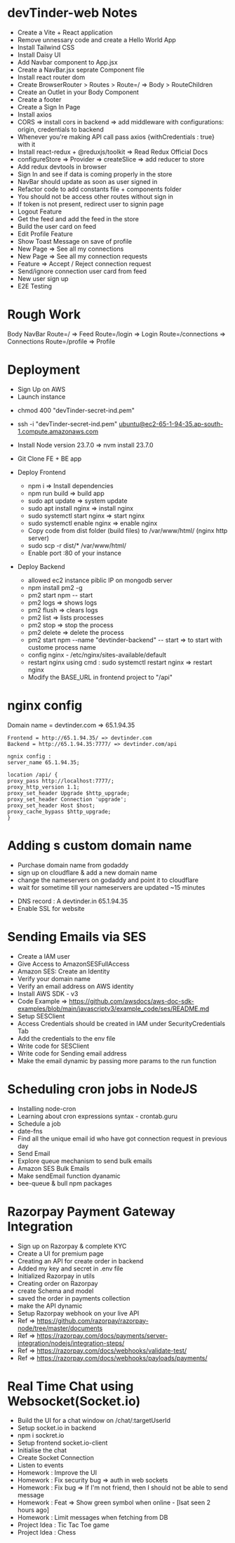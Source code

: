 # devTinder-web Notes

- Create a Vite + React application
- Remove unnessary code and create a Hello World App
- Install Tailwind CSS
- Install Daisy UI
- Add Navbar component to App.jsx
- Create a NavBar.jsx seprate Component file
- Install react router dom
- Create BrowserRouter > Routes > Route=/ => Body > RouteChildren
- Create an Outlet in your Body Component
- Create a footer
- Create a Sign In Page
- Install axios
- CORS => install cors in backend => add middleware with configurations: origin, credentials to backend
- Whenever you're making API call pass axios {withCredentials : true} with it
- Install react-redux + @reduxjs/toolkit => Read Redux Official Docs
- configureStore => Provider => createSlice => add reducer to store
- Add redux devtools in browser
- Sign In and see if data is coming properly in the store
- NavBar should update as soon as user signed in
- Refactor code to add constants file + components folder
- You should not be access other routes without sign in
- If token is not present, redirect user to signin page
- Logout Feature
- Get the feed and add the feed in the store
- Build the user card on feed
- Edit Profile Feature
- Show Toast Message on save of profile
- New Page => See all my connections
- New Page => See all my connection requests
- Feature => Accept / Reject connection request
- Send/ignore connection user card from feed
- New user sign up
- E2E Testing

# Rough Work

Body
NavBar
Route=/ => Feed
Route=/login => Login
Route=/connections => Connections
Route=/profile => Profile

# Deployment

- Sign Up on AWS
- Launch instance
<!-- - chmod 400 "devTinder-secret.pem" : EUR -->
- chmod 400 "devTinder-secret-ind.pem"
<!-- - ssh -i "devTinder-secret.pem" ubuntu@ec2-16-170-250-183.eu-north-1.compute.amazonaws.com : EUR -->
- ssh -i "devTinder-secret-ind.pem" ubuntu@ec2-65-1-94-35.ap-south-1.compute.amazonaws.com
- Install Node version 23.7.0 => nvm install 23.7.0
- Git Clone FE + BE app
- Deploy Frontend
  - npm i => Install dependencies
  - npm run build => build app
  - sudo apt update => system update
  - sudo apt install nginx => install nginx
  - sudo systemctl start nginx => start nginx
  - sudo systemctl enable nginx => enable nginx
  - Copy code from dist folder (build files) to /var/www/html/ (nginx http server)
  - sudo scp -r dist/\* /var/www/html/
  - Enable port :80 of your instance
- Deploy Backend

  - allowed ec2 instance piblic IP on mongodb server
  - npm install pm2 -g
  - pm2 start npm -- start
  - pm2 logs => shows logs
  - pm2 flush <processName> => clears logs
  - pm2 list => lists processes
  - pm2 stop <processName> => stop the process
  - pm2 delete <processName> => delete the process
  - pm2 start npm --name "devtinder-backend" -- start => to start with custome process name
  - config nginx - /etc/nginx/sites-available/default
  - restart nginx using cmd : sudo systemctl restart nginx => restart nginx
  - Modify the BASE_URL in frontend project to "/api"

# nginx config

<!-- Domain name = devtinder.com => 16.170.250.183 : EUR -->

Domain name = devtinder.com => 65.1.94.35

    Frontend = http://65.1.94.35/ => devtinder.com
    Backend = http://65.1.94.35:7777/ => devtinder.com/api

    ngnix config :
    server_name 65.1.94.35;

    location /api/ {
    proxy_pass http://localhost:7777/;
    proxy_http_version 1.1;
    proxy_set_header Upgrade $http_upgrade;
    proxy_set_header Connection 'upgrade';
    proxy_set_header Host $host;
    proxy_cache_bypass $http_upgrade;
    }

# Adding s custom domain name

- Purchase domain name from godaddy
- sign up on cloudflare & add a new domain name
- change the nameservers on godaddy and point it to cloudflare
- wait for sometime till your nameservers are updated ~15 minutes
<!-- - DNS record : A devtinder.in 16.170.250.183 : EUR -->
- DNS record : A devtinder.in 65.1.94.35
- Enable SSL for website

# Sending Emails via SES

- Create a IAM user
- Give Access to AmazonSESFullAccess
- Amazon SES: Create an Identity
- Verify your domain name
- Verify an email address on AWS identity
- Install AWS SDK - v3
- Code Example => https://github.com/awsdocs/aws-doc-sdk-examples/blob/main/javascriptv3/example_code/ses/README.md
- Setup SESClient
- Access Credentials should be created in IAM under SecurityCredentials Tab
- Add the credentials to the env file
- Write code for SESClient
- Write code for Sending email address
- Make the email dynamic by passing more params to the run function

# Scheduling cron jobs in NodeJS

- Installing node-cron
- Learning about cron expressions syntax - crontab.guru
- Schedule a job
- date-fns
- Find all the unique email id who have got connection request in previous day
- Send Email
- Explore queue mechanism to send bulk emails
- Amazon SES Bulk Emails
- Make sendEmail function dyanamic
- bee-queue & bull npm packages

# Razorpay Payment Gateway Integration

- Sign up on Razorpay & complete KYC
- Create a UI for premium page
- Creating an API for create order in backend
- Added my key and secret in .env file
- Initialized Razorpay in utils
- Creating order on Razorpay
- create Schema and model
- saved the order in payments collection
- make the API dynamic
- Setup Razorpay webhook on your live API
- Ref => https://github.com/razorpay/razorpay-node/tree/master/documents
- Ref => https://razorpay.com/docs/payments/server-integration/nodejs/integration-steps/
- Ref => https://razorpay.com/docs/webhooks/validate-test/
- Ref => https://razorpay.com/docs/webhooks/payloads/payments/

# Real Time Chat using Websocket(Socket.io)

- Build the UI for a chat window on /chat/:targetUserId
- Setup socket.io in backend
- npm i sockret.io
- Setup frontend socket.io-client
- Initialise the chat
- Create Socket Connection
- Listen to events
- Homework : Improve the UI
- Homework : Fix security bug => auth in web sockets
- Homework : Fix bug => If I'm not friend, then I should not be able to send message
- Homework : Feat => Show green symbol when online - [lsat seen 2 hours ago]
- Homework : Limit messages when fetching from DB
- Project Idea : Tic Tac Toe game
- Project Idea : Chess
